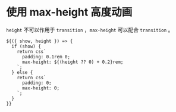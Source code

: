 # 使用 max-height 高度动画

`height` 不可以作用于 `transition` ，`max-height` 可以配合 `transition` 。

```tsx
${({ show, height }) => {
  if (show) {
    return css`
      padding: 0.1rem 0;
      max-height: ${(height ?? 0) + 0.2}rem;
    `;
  } else {
    return css`
      padding: 0;
      max-height: 0;
    `;
  }
}}
```